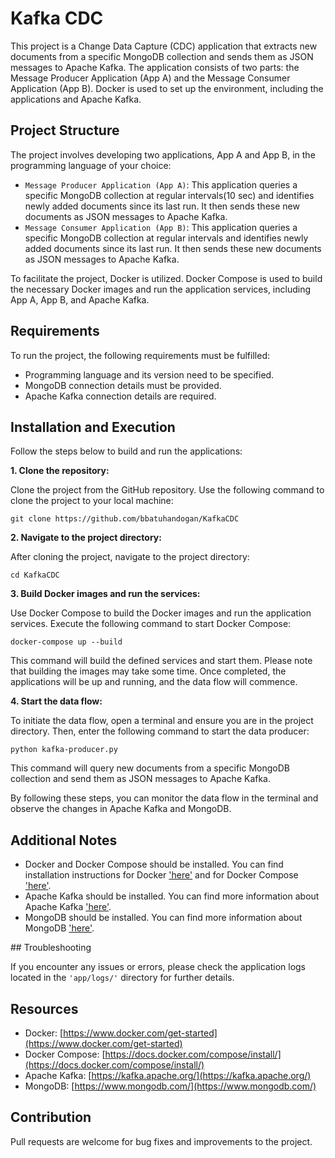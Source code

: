 # Kafka CDC

This project is a Change Data Capture (CDC) application that extracts new documents from a specific MongoDB collection and sends them as JSON messages to Apache Kafka. The application consists of two parts: the Message Producer Application (App A) and the Message Consumer Application (App B). Docker is used to set up the environment, including the applications and Apache Kafka.

## Project Structure

The project involves developing two applications, App A and App B, in the programming language of your choice:

- `Message Producer Application (App A)`: This application queries a specific MongoDB collection at regular intervals(10 sec) and identifies newly added documents since its last run. It then sends these new documents as JSON messages to Apache Kafka.
- `Message Consumer Application (App B)`: This application queries a specific MongoDB collection at regular intervals and identifies newly added documents since its last run. It then sends these new documents as JSON messages to Apache Kafka.

To facilitate the project, Docker is utilized. Docker Compose is used to build the necessary Docker images and run the application services, including App A, App B, and Apache Kafka.

## Requirements

To run the project, the following requirements must be fulfilled:

- Programming language and its version need to be specified.
- MongoDB connection details must be provided.
- Apache Kafka connection details are required.


## Installation and Execution

Follow the steps below to build and run the applications:

**1. Clone the repository:**

Clone the project from the GitHub repository. Use the following command to clone the project to your local machine:

```shell
git clone https://github.com/bbatuhandogan/KafkaCDC
```

**2. Navigate to the project directory:**

After cloning the project, navigate to the project directory:

```shell
cd KafkaCDC
```

**3. Build Docker images and run the services:**

Use Docker Compose to build the Docker images and run the application services. Execute the following command to start Docker Compose:

```shell
docker-compose up --build
```

This command will build the defined services and start them. Please note that building the images may take some time. Once completed, the applications will be up and running, and the data flow will commence.

**4. Start the data flow:**

To initiate the data flow, open a terminal and ensure you are in the project directory. Then, enter the following command to start the data producer:

```shell
python kafka-producer.py
```

This command will query new documents from a specific MongoDB collection and send them as JSON messages to Apache Kafka.

By following these steps, you can monitor the data flow in the terminal and observe the changes in Apache Kafka and MongoDB.

## Additional Notes

- Docker and Docker Compose should be installed. You can find installation instructions for Docker ['here'](https://www.docker.com/get-started) and for Docker Compose ['here'](https://docs.docker.com/compose/install/).
- Apache Kafka should be installed. You can find more information about Apache Kafka ['here'](https://kafka.apache.org/).
- MongoDB should be installed. You can find more information about MongoDB ['here'](https://www.mongodb.com/).

## Troubleshooting

If you encounter any issues or errors, please check the application logs located in the `'app/logs/'` directory for further details.

## Resources

- Docker: [https://www.docker.com/get-started](https://www.docker.com/get-started)
- Docker Compose: [https://docs.docker.com/compose/install/](https://docs.docker.com/compose/install/)
- Apache Kafka: [https://kafka.apache.org/](https://kafka.apache.org/)
- MongoDB: [https://www.mongodb.com/](https://www.mongodb.com/)

## Contribution

Pull requests are welcome for bug fixes and improvements to the project.